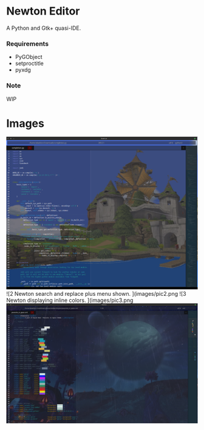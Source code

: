 # Newton Editor
A Python and Gtk+ quasi-IDE.

### Requirements
* PyGObject
* setproctitle
* pyxdg

### Note
WIP

# Images
![1 Newton default view. ](images/pic1.png)
![2 Newton search and replace plus menu shown. ](images/pic2.png
![3 Newton displaying inline colors. ](images/pic3.png
![4 Newton as transparent with youtube playing below it. ](images/pic3.png)
